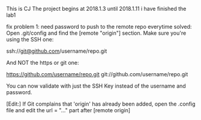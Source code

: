 This is CJ
The project begins at 2018.1.3
until 2018.1.11 i have finished the lab1

fix problem 1:
need password to push to the remote repo everytime
solved:
Open .git/config and find the [remote "origin"] section. Make sure you're using the SSH one:

ssh://git@github.com/username/repo.git

And NOT the https or git one:

https://github.com/username/repo.git
git://github.com/username/repo.git

You can now validate with just the SSH Key instead of the username and password.

[Edit:] If Git complains that 'origin' has already been added, open the .config file and edit the url = "..." part after [remote origin]

